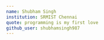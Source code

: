 ```yaml
---
name: Shubham Singh
institution: SRMIST Chennai
quote: programming is my first love
github_user: shubhamsingh987
---
```

